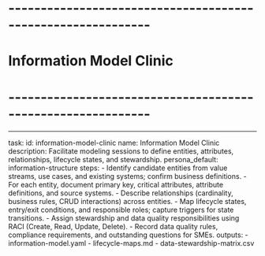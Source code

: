 <!-- Powered by BMAD™ Core -->

# ------------------------------------------------------------

# Information Model Clinic

# ------------------------------------------------------------

---

task:
id: information-model-clinic
name: Information Model Clinic
description: Facilitate modeling sessions to define entities, attributes, relationships, lifecycle states, and stewardship.
persona_default: information-structure
steps: - Identify candidate entities from value streams, use cases, and existing systems; confirm business definitions. - For each entity, document primary key, critical attributes, attribute definitions, and source systems. - Describe relationships (cardinality, business rules, CRUD interactions) across entities. - Map lifecycle states, entry/exit conditions, and responsible roles; capture triggers for state transitions. - Assign stewardship and data quality responsibilities using RACI (Create, Read, Update, Delete). - Record data quality rules, compliance requirements, and outstanding questions for SMEs.
outputs: - information-model.yaml - lifecycle-maps.md - data-stewardship-matrix.csv
